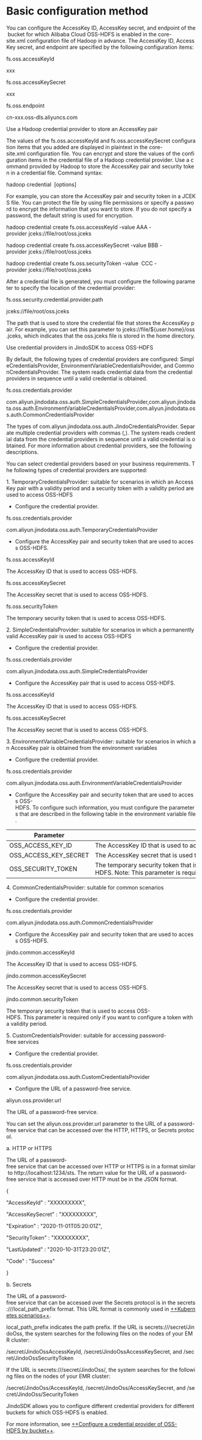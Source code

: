 # Basic configuration method

You can configure the AccessKey ID, AccessKey secret, and endpoint of the bucket for which Alibaba Cloud OSS-HDFS is enabled in the core-site.xml configuration file of Hadoop in advance. The AccessKey ID, AccessKey secret, and endpoint are specified by the following configuration items:

<configuration>

<property>

<name>fs.oss.accessKeyId</name>

<value>xxx</value>

</property>

<property>

<name>fs.oss.accessKeySecret</name>

<value>xxx</value>

</property>

<property>

<name>fs.oss.endpoint</name>

<value>cn-xxx.oss-dls.aliyuncs.com</value>

</property>

</configuration>

Use a Hadoop credential provider to store an AccessKey pair

The values of the fs.oss.accessKeyId and fs.oss.accessKeySecret configuration items that you added are displayed in plaintext in the core-site.xml configuration file. You can encrypt and store the values of the configuration items in the credential file of a Hadoop credential provider. Use a command provided by Hadoop to store the AccessKey pair and security token in a credential file. Command syntax: 

hadoop credential <subcommand> \[options\]

For example, you can store the AccessKey pair and security token in a JCEKS file. You can protect the file by using file permissions or specify a password to encrypt the information that you want to store. If you do not specify a password, the default string is used for encryption. 

hadoop credential create fs.oss.accessKeyId -value AAA -provider jceks://file/root/oss.jceks

hadoop credential create fs.oss.accessKeySecret -value BBB -provider jceks://file/root/oss.jceks

hadoop credential create fs.oss.securityToken -value  CCC -provider jceks://file/root/oss.jceks

After a credential file is generated, you must configure the following parameter to specify the location of the credential provider: 

<configuration>

<property>

<name>fs.oss.security.credential.provider.path</name>

<value>jceks://file/root/oss.jceks</value>

<description>The path that is used to store the credential file that stores the AccessKey pair. For example, you can set this parameter to jceks://file/${user.home}/oss.jceks, which indicates that the oss.jceks file is stored in the home directory.</description>

</property>

</configuration>

Use credential providers in JindoSDK to access OSS-HDFS

By default, the following types of credential providers are configured: SimpleCredentialsProvider, EnvironmentVariableCredentialsProvider, and CommonCredentialsProvider. The system reads credential data from the credential providers in sequence until a valid credential is obtained. 

<configuration>

<property>

<name>fs.oss.credentials.provider</name>

<value>com.aliyun.jindodata.oss.auth.SimpleCredentialsProvider,com.aliyun.jindodata.oss.auth.EnvironmentVariableCredentialsProvider,com.aliyun.jindodata.oss.auth.CommonCredentialsProvider</value>

<description>The types of com.aliyun.jindodata.oss.auth.JindoCredentialsProvider. Separate multiple credential providers with commas (,). The system reads credential data from the credential providers in sequence until a valid credential is obtained. For more information about credential providers, see the following descriptions. </description>

</property>

</configuration>

You can select credential providers based on your business requirements. The following types of credential providers are supported:

1. TemporaryCredentialsProvider: suitable for scenarios in which an AccessKey pair with a validity period and a security token with a validity period are used to access OSS-HDFS 

*   Configure the credential provider.
    

<configuration>

<property>

<name>fs.oss.credentials.provider</name>

<value>com.aliyun.jindodata.oss.auth.TemporaryCredentialsProvider</value>

</property>

</configuration>

*   Configure the AccessKey pair and security token that are used to access OSS-HDFS.
    

<configuration>

<property>

<name>fs.oss.accessKeyId</name>

<value>The AccessKey ID that is used to access OSS-HDFS.</value>

</property>

<property>

<name>fs.oss.accessKeySecret</name>

<value>The AccessKey secret that is used to access OSS-HDFS.</value>

</property>

<property>

<name>fs.oss.securityToken</name>

<value>The temporary security token that is used to access OSS-HDFS.</value>

</property>

</configuration>

2. SimpleCredentialsProvider: suitable for scenarios in which a permanently valid AccessKey pair is used to access OSS-HDFS 

*   Configure the credential provider.
    

<configuration>

<property>

<name>fs.oss.credentials.provider</name>

<value>com.aliyun.jindodata.oss.auth.SimpleCredentialsProvider</value>

</property>

</configuration>

*   Configure the AccessKey pair that is used to access OSS-HDFS.
    

<configuration>

<property>

<name>fs.oss.accessKeyId</name>

<value>The AccessKey ID that is used to access OSS-HDFS.</value>

</property>

<property>

<name>fs.oss.accessKeySecret</name>

<value>The AccessKey secret that is used to access OSS-HDFS.</value>

</property>

</configuration>

3. EnvironmentVariableCredentialsProvider: suitable for scenarios in which an AccessKey pair is obtained from the environment variables 

*   Configure the credential provider.
    

<configuration>

<property>

<name>fs.oss.credentials.provider</name>

<value>com.aliyun.jindodata.oss.auth.EnvironmentVariableCredentialsProvider</value>

</property>

</configuration>

*   Configure the AccessKey pair and security token that are used to access OSS-HDFS. To configure such information, you must configure the parameters that are described in the following table in the environment variable file.
    

|  Parameter  |  Description  |
| --- | --- |
|  OSS\_ACCESS\_KEY\_ID  |  The AccessKey ID that is used to access OSS-HDFS.  |
|  OSS\_ACCESS\_KEY\_SECRET  |  The AccessKey secret that is used to access OSS-HDFS.  |
|  OSS\_SECURITY\_TOKEN  |  The temporary security token that is used to access OSS-HDFS. Note: This parameter is required only if you want to configure a token with a validity period.   |

4. CommonCredentialsProvider: suitable for common scenarios 

*   Configure the credential provider.
    

<configuration>

<property>

<name>fs.oss.credentials.provider</name>

<value>com.aliyun.jindodata.oss.auth.CommonCredentialsProvider</value>

</property>

</configuration>

*   Configure the AccessKey pair and security token that are used to access OSS-HDFS.
    

<configuration>

<property>

<name>jindo.common.accessKeyId</name>

<value>The AccessKey ID that is used to access OSS-HDFS.</value>

</property>

<property>

<name>jindo.common.accessKeySecret</name>

<value>The AccessKey secret that is used to access OSS-HDFS.</value>

</property>

<property>

<name>jindo.common.securityToken</name>

<value>The temporary security token that is used to access OSS-HDFS. This parameter is required only if you want to configure a token with a validity period. </value>

</property>

</configuration>

5. CustomCredentialsProvider: suitable for accessing password-free services 

*   Configure the credential provider.
    

<configuration>

<property>

<name>fs.oss.credentials.provider</name>

<value>com.aliyun.jindodata.oss.auth.CustomCredentialsProvider</value>

</property>

</configuration>

*   Configure the URL of a password-free service.
    

<configuration>

<property>

<name>aliyun.oss.provider.url</name>

<value>The URL of a password-free service.</value>

</property>

</configuration>

You can set the aliyun.oss.provider.url parameter to the URL of a password-free service that can be accessed over the HTTP, HTTPS, or Secrets protocol.

a. HTTP or HTTPS

The URL of a password-free service that can be accessed over HTTP or HTTPS is in a format similar to http://localhost:1234/sts. The return value for the URL of a password-free service that is accessed over HTTP must be in the JSON format.

{

"AccessKeyId" : "XXXXXXXXX",

"AccessKeySecret" : "XXXXXXXXX",

"Expiration" : "2020-11-01T05:20:01Z",

"SecurityToken" : "XXXXXXXXX",

"LastUpdated" : "2020-10-31T23:20:01Z",

"Code" : "Success"

}

b. Secrets

The URL of a password-free service that can be accessed over the Secrets protocol is in the secrets:///local\_path\_prefix format. This URL format is commonly used in [++Kubernetes scenarios++](https://kubernetes.io/docs/concepts/configuration/secret/). 

local\_path\_prefix indicates the path prefix. If the URL is secrets:///secret/JindoOss, the system searches for the following files on the nodes of your EMR cluster:

/secret/JindoOssAccessKeyId, /secret/JindoOssAccessKeySecret, and /secret/JindoOssSecurityToken

If the URL is secrets:///secret/JindoOss/, the system searches for the following files on the nodes of your EMR cluster:

/secret/JindoOss/AccessKeyId, /secret/JindoOss/AccessKeySecret, and /secret/JindoOss/SecurityToken

JindoSDK allows you to configure different credential providers for different buckets for which OSS-HDFS is enabled.

For more information, see [++Configure a credential provider of OSS-HDFS by bucket++](https://github.com/aliyun/alibabacloud-jindodata/blob/master/docs/user/4.x/4.6.x/4.6.12/jindofs/security/jindosdk_credential_provider_bucket_dls.md).